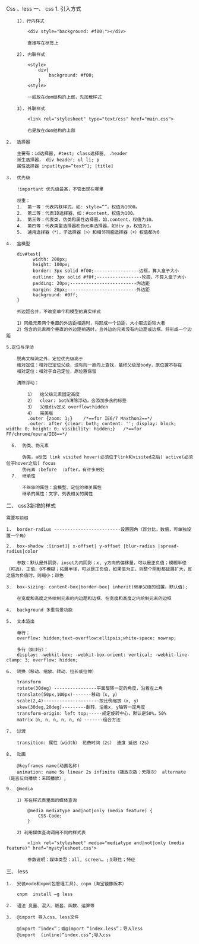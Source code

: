 Css 、less
一、  css
    1.  引入方式

        1)．行内样式

            <div style="background: #f00;"></div>

            直接写在标签上

        2). 内联样式

            <style>
                div{
                    background: #f00;
                }
            <style>

            一般放在dom结构的上部，先加载样式

        3). 外联样式

            <link rel="stylesheet" type="text/css" href="main.css">

            也是放在dom结构的上部

    2.  选择器

        主要有：id选择器, #test; class选择器, .header
        派生选择器， div header; ul li; p
        属性选择器 input[type=”text”]; [title]

    3.  优先级

        !important 优先级最高，不管出现在哪里

        权重：
        1.  第一等：代表内联样式，如: style=””，权值为1000。
        2.  第二等：代表ID选择器，如：#content，权值为100。
        3.  第三等：代表类，伪类和属性选择器，如.content，权值为10。
        4.  第四等：代表类型选择器和伪元素选择器，如div p，权值为1。
        5.  通用选择器（*），子选择器（>）和相邻同胞选择器（+）权值都为0

    4.  盒模型

        div#test{
              width: 200px;
              height: 100px;
              border: 3px solid #f00;-----------------边框，算入盒子大小
              outline: 3px solid #f0f;-----------------轮廓，不算入盒子大小
              padding: 20px;-------------------------内边距
              margin: 20px;--------------------------外边距
              background: #0ff;
        }

        外边距合并，不改变单个和模型的真实样式

        1）同级元素两个垂直的外边距相遇时，将形成一个边距，大小取边距较大者
        2）包含的元素两个垂直的外边距相遇时，且外边的元素没有内边距或边框，将形成一个边距

    5.定位与浮动

        脱离文档流之外，定位优先级高于
        绝对定位：相对已定位父级，没有则一直向上查找，最终父级是body，原位置不存在
        相对定位：相对于自己定位，原位置保留

        清除浮动：

            1）  给父级元素固定高度
            2）  clear: both清除浮动，会添加多余的标签
            3）  父级div定义 overflow:hidden
            4）  完美版
            .outer {zoom: 1;}    /*==for IE6/7 Maxthon2==*/
            .outer: after {clear: both; content: ''; display: block; width: 0; height: 0; visibility: hidden;}   /*==for FF/chrome/opera/IE8==*/

      6.  伪类、伪元素

          伪类，a标签 link visited hover(必须位于link和visited之后) active(必须位于hover之后) focus
          伪元素 :before  :after，有许多用处
      7.  继承性

          不继承的属性：盒模型、定位的相关属性
          继承的属性：文字、列表相关的属性

二、  css3新增的样式

    需要写前缀

    1.  border-radius -------------------------设置圆角（百分比，数值，可单独设置一个角）

    2.  box-shadow :[inset]| x-offset| y-offset |blur-radius |spread-radius|color

        参数：默认是外阴影，inset为内阴影；x, y方向的偏移量，可以是正负值；模糊半径（可选），正值，0不模糊；拓展半径，可以是正负值，如果值为正，则整个阴影都延展扩大，反之值为负值时，则缩小；颜色

    3.  box-sizing: content-box|border-box| inherit(继承父级的设置，默认值);

        在宽度和高度之外绘制元素的内边距和边框，在宽度和高度之内绘制元素的边框

    4.  background 多重背景功能

    5.  文本溢出

        单行：
        overflow: hidden;text-overflow:ellipsis;white-space: nowrap;
        
        多行（如3行）：
        display: -webkit-box; -webkit-box-orient: vertical; -webkit-line-clamp: 3; overflow: hidden;

    6.  转换（移动、缩放、转动、拉长或拉伸）

        transform
        rotate(30deg) ----------------平面旋转一定的角度，沿着左上角
        translate(50px,100px)-------移动（x, y）
        scale(2,4)---------------------按比例缩放（x, y）
        skew(30deg,20deg)---------翻转，沿着x, y轴转一定角度
        transform-origin: left top;-----规定旋转中心，默认是50%，50%
        matrix（n, n, n, n, n, n）-------组合方法

    7.  过渡

        transition: 属性（width） 花费时间（2s） 速度 延迟（2s）

    8.  动画

        @keyframes name(动画名称)
        animation: name 5s linear 2s infinite（播放次数：无限次） alternate（是否反向播放：来回播放）;

    9.  @media

        1）写在样式表里面的媒体查询

            @media mediatype and|not|only (media feature) {
                CSS-Code;
            }

        2）利用媒体查询调用不同的样式表

            <link rel="stylesheet" media="mediatype and|not|only (media feature)" href="mystylesheet.css">

            参数说明：媒体类型：all, screen… ;关联性；特征

三、  less

    1.  安装node和npm(包管理工具)、cnpm（淘宝镜像版本）

        cnpm  install –g less

    2.  语法 变量、混入、嵌套、函数、运算等

    3.  @import 导入css、less文件

        @import “index”；或@import “index.less”；导入less
        @import  (inline)“index.css”;导入css

